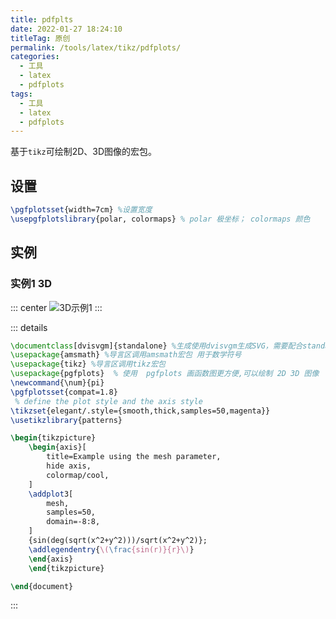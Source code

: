 ```yaml
---
title: pdfplts
date: 2022-01-27 18:24:10
titleTag: 原创
permalink: /tools/latex/tikz/pdfplots/
categories:
  - 工具
  - latex
  - pdfplots
tags:
  - 工具
  - latex
  - pdfplots
---
```

基于`tikz`可绘制2D、3D图像的宏包。
<!--more-->
## 设置
```tex
\pgfplotsset{width=7cm} %设置宽度
\usepgfplotslibrary{polar, colormaps} % polar 极坐标； colormaps 颜色

```
## 实例
### 实例1 3D
::: center
![3D示例1](/img/latex/pdfplots/3D示例1.svg)
:::

::: details
```tex
\documentclass[dvisvgm]{standalone} %生成使用dvisvgm生成SVG，需要配合standalone(文档类使用)
\usepackage{amsmath} %导言区调用amsmath宏包 用于数学符号
\usepackage{tikz} %导言区调用tikz宏包
\usepackage{pgfplots}  % 使用  pgfplots 画函数图更方便,可以绘制 2D 3D 图像
\newcommand{\num}{pi}
\pgfplotsset{compat=1.8}
 % define the plot style and the axis style
\tikzset{elegant/.style={smooth,thick,samples=50,magenta}}
\usetikzlibrary{patterns}

\begin{tikzpicture}
    \begin{axis}[
        title=Example using the mesh parameter,
        hide axis,
        colormap/cool,
    ]
    \addplot3[
        mesh,
        samples=50,
        domain=-8:8,
    ]
    {sin(deg(sqrt(x^2+y^2)))/sqrt(x^2+y^2)};
    \addlegendentry{\(\frac{sin(r)}{r}\)}
    \end{axis}
    \end{tikzpicture}

\end{document}

```
:::